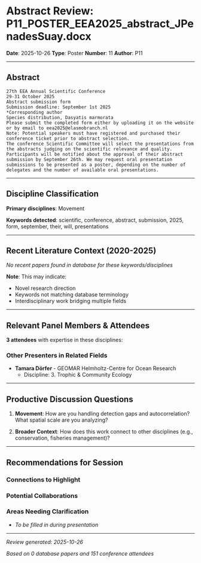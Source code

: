 # Abstract Review: P11_POSTER_EEA2025_abstract_JPenadesSuay.docx

**Date**: 2025-10-26
**Type**: Poster
**Number**: 11
**Author**: P11

---

## Abstract

```
27th EEA Annual Scientific Conference
29-31 October 2025
Abstract submission form
Submission deadline: September 1st 2025 
*Corresponding author
Species distribution, Dasyatis marmorata
Please submit the completed form either by uploading it on the website or by email to eea2025@elasmobranch.nl  
Note: Potential speakers must have registered and purchased their conference ticket prior to abstract selection.
The conference Scientific Committee will select the presentations from the abstracts judging on the scientific relevance and quality. Participants will be notified about the approval of their abstract submission by September 26th. We may request oral presentation submissions to be presented as a poster, depending on the number of delegates and the number of available oral presentations.
```

---

## Discipline Classification

**Primary disciplines**: Movement

**Keywords detected**: scientific, conference, abstract, submission, 2025, form, september, their, will, presentations


---

## Recent Literature Context (2020-2025)


*No recent papers found in database for these keywords/disciplines*

**Note**: This may indicate:
- Novel research direction
- Keywords not matching database terminology
- Interdisciplinary work bridging multiple fields

---

## Relevant Panel Members & Attendees


**3 attendees** with expertise in these disciplines:


### Other Presenters in Related Fields

- **Tamara Dörfer** - GEOMAR Helmholtz-Centre for Ocean Research
  - Discipline: 3. Trophic & Community Ecology

---

## Productive Discussion Questions


1. **Movement**: How are you handling detection gaps and autocorrelation? What spatial scale are you analyzing?


2. **Broader Context**: How does this work connect to other disciplines (e.g., conservation, fisheries management)?


---

## Recommendations for Session

### Connections to Highlight


### Potential Collaborations


### Areas Needing Clarification

- _To be filled in during presentation_

---


*Review generated: 2025-10-26*

*Based on 0 database papers and 151 conference attendees*